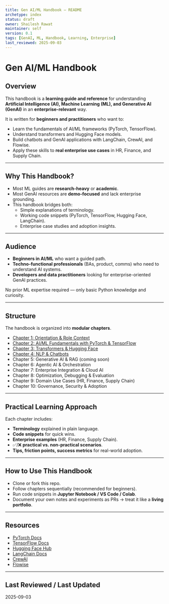 ```yaml
---
title: Gen AI/ML Handbook – README
archetype: index
status: draft
owner: Shailesh Rawat
maintainer: self
version: 0.1
tags: [GenAI, ML, Handbook, Learning, Enterprise]
last_reviewed: 2025-09-03
---
```


# Gen AI/ML Handbook

## Overview
This handbook is a **learning guide and reference** for understanding **Artificial Intelligence (AI), Machine Learning (ML), and Generative AI (GenAI)** in an **enterprise-relevant** way.  

It is written for **beginners and practitioners** who want to:  
- Learn the fundamentals of AI/ML frameworks (PyTorch, TensorFlow).  
- Understand transformers and Hugging Face models.  
- Build chatbots and GenAI applications with LangChain, CrewAI, and Flowise.  
- Apply these skills to **real enterprise use cases** in HR, Finance, and Supply Chain.  

---

## Why This Handbook?
- Most ML guides are **research-heavy** or **academic**.  
- Most GenAI resources are **demo-focused** and lack enterprise grounding.  
- This handbook bridges both:  
  - Simple explanations of terminology.  
  - Working code snippets (PyTorch, TensorFlow, Hugging Face, LangChain).  
  - Enterprise case studies and adoption insights.  

---

## Audience
- **Beginners in AI/ML** who want a guided path.  
- **Techno-functional professionals** (BAs, product, comms) who need to understand AI systems.  
- **Developers and data practitioners** looking for enterprise-oriented GenAI practices.  

No prior ML expertise required — only basic Python knowledge and curiosity.

---

## Structure
The handbook is organized into **modular chapters**.  

- [Chapter 1: Orientation & Role Context](./chapter-1-orientation.md)  
- [Chapter 2: AI/ML Fundamentals with PyTorch & TensorFlow](./chapter-2-ml-fundamentals.md)  
- [Chapter 3: Transformers & Hugging Face](./chapter-3-transformers.md)  
- [Chapter 4: NLP & Chatbots](./chapter-4-nlp-chatbots.md)  
- Chapter 5: Generative AI & RAG (coming soon)  
- Chapter 6: Agentic AI & Orchestration  
- Chapter 7: Enterprise Integration & Cloud AI  
- Chapter 8: Optimization, Debugging & Evaluation  
- Chapter 9: Domain Use Cases (HR, Finance, Supply Chain)  
- Chapter 10: Governance, Security & Adoption  

---

## Practical Learning Approach
Each chapter includes:  
- **Terminology** explained in plain language.  
- **Code snippets** for quick wins.  
- **Enterprise examples** (HR, Finance, Supply Chain).  
- ✅/❌ **practical vs. non-practical scenarios**.  
- **Tips, friction points, success metrics** for real-world adoption.  

---

## How to Use This Handbook
- Clone or fork this repo.  
- Follow chapters sequentially (recommended for beginners).  
- Run code snippets in **Jupyter Notebook / VS Code / Colab**.  
- Document your own notes and experiments as PRs → treat it like a **living portfolio**.  

---

## Resources
- [PyTorch Docs](https://pytorch.org/docs/stable/index.html)  
- [TensorFlow Docs](https://www.tensorflow.org/guide/keras)  
- [Hugging Face Hub](https://huggingface.co/models)  
- [LangChain Docs](https://python.langchain.com/docs/)  
- [CrewAI](https://github.com/joaomdmoura/crewai)  
- [Flowise](https://flowiseai.com/)  

---

## Last Reviewed / Last Updated
2025-09-03